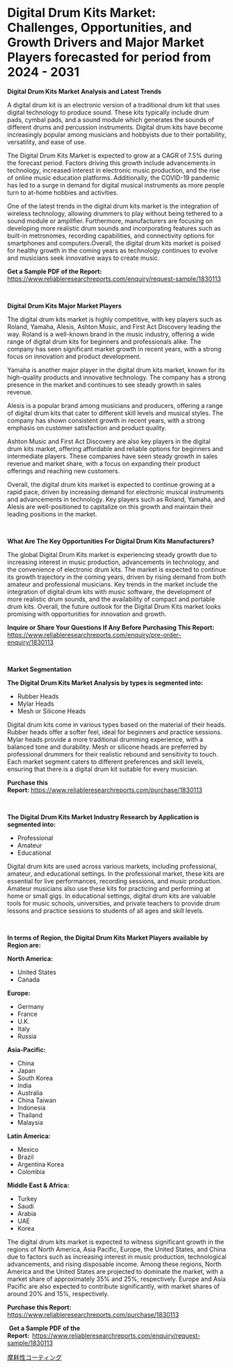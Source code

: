 <p><h1>Digital Drum Kits Market: Challenges, Opportunities, and Growth Drivers and Major Market Players forecasted for period from 2024 - 2031</h1></p><p><strong>Digital Drum Kits Market Analysis and Latest Trends</strong></p>
<p><p>A digital drum kit is an electronic version of a traditional drum kit that uses digital technology to produce sound. These kits typically include drum pads, cymbal pads, and a sound module which generates the sounds of different drums and percussion instruments. Digital drum kits have become increasingly popular among musicians and hobbyists due to their portability, versatility, and ease of use.</p><p>The Digital Drum Kits Market is expected to grow at a CAGR of 7.5% during the forecast period. Factors driving this growth include advancements in technology, increased interest in electronic music production, and the rise of online music education platforms. Additionally, the COVID-19 pandemic has led to a surge in demand for digital musical instruments as more people turn to at-home hobbies and activities.</p><p>One of the latest trends in the digital drum kits market is the integration of wireless technology, allowing drummers to play without being tethered to a sound module or amplifier. Furthermore, manufacturers are focusing on developing more realistic drum sounds and incorporating features such as built-in metronomes, recording capabilities, and connectivity options for smartphones and computers.Overall, the digital drum kits market is poised for healthy growth in the coming years as technology continues to evolve and musicians seek innovative ways to create music.</p></p>
<p><strong>Get a Sample PDF of the Report:&nbsp;</strong> <a href="https://www.reliableresearchreports.com/enquiry/request-sample/1830113">https://www.reliableresearchreports.com/enquiry/request-sample/1830113</a></p>
<p>&nbsp;</p>
<p><strong>Digital Drum Kits Major Market Players</strong></p>
<p><p>The digital drum kits market is highly competitive, with key players such as Roland, Yamaha, Alesis, Ashton Music, and First Act Discovery leading the way. Roland is a well-known brand in the music industry, offering a wide range of digital drum kits for beginners and professionals alike. The company has seen significant market growth in recent years, with a strong focus on innovation and product development.</p><p>Yamaha is another major player in the digital drum kits market, known for its high-quality products and innovative technology. The company has a strong presence in the market and continues to see steady growth in sales revenue.</p><p>Alesis is a popular brand among musicians and producers, offering a range of digital drum kits that cater to different skill levels and musical styles. The company has shown consistent growth in recent years, with a strong emphasis on customer satisfaction and product quality.</p><p>Ashton Music and First Act Discovery are also key players in the digital drum kits market, offering affordable and reliable options for beginners and intermediate players. These companies have seen steady growth in sales revenue and market share, with a focus on expanding their product offerings and reaching new customers.</p><p>Overall, the digital drum kits market is expected to continue growing at a rapid pace, driven by increasing demand for electronic musical instruments and advancements in technology. Key players such as Roland, Yamaha, and Alesis are well-positioned to capitalize on this growth and maintain their leading positions in the market.</p></p>
<p>&nbsp;</p>
<p><strong>What Are The Key Opportunities For Digital Drum Kits Manufacturers?</strong></p>
<p><p>The global Digital Drum Kits market is experiencing steady growth due to increasing interest in music production, advancements in technology, and the convenience of electronic drum kits. The market is expected to continue its growth trajectory in the coming years, driven by rising demand from both amateur and professional musicians. Key trends in the market include the integration of digital drum kits with music software, the development of more realistic drum sounds, and the availability of compact and portable drum kits. Overall, the future outlook for the Digital Drum Kits market looks promising with opportunities for innovation and growth.</p></p>
<p><strong>Inquire or Share Your Questions If Any Before Purchasing This Report:</strong> <a href="https://www.reliableresearchreports.com/enquiry/pre-order-enquiry/1830113">https://www.reliableresearchreports.com/enquiry/pre-order-enquiry/1830113</a></p>
<p>&nbsp;</p>
<p><strong>Market Segmentation</strong></p>
<p><strong>The Digital Drum Kits Market Analysis by types is segmented into:</strong></p>
<p><ul><li>Rubber Heads</li><li>Mylar Heads</li><li>Mesh or Silicone Heads</li></ul></p>
<p><p>Digital drum kits come in various types based on the material of their heads. Rubber heads offer a softer feel, ideal for beginners and practice sessions. Mylar heads provide a more traditional drumming experience, with a balanced tone and durability. Mesh or silicone heads are preferred by professional drummers for their realistic rebound and sensitivity to touch. Each market segment caters to different preferences and skill levels, ensuring that there is a digital drum kit suitable for every musician.</p></p>
<p><strong>Purchase this Report:&nbsp;</strong><a href="https://www.reliableresearchreports.com/purchase/1830113">https://www.reliableresearchreports.com/purchase/1830113</a></p>
<p>&nbsp;</p>
<p><strong>The Digital Drum Kits Market Industry Research by Application is segmented into:</strong></p>
<p><ul><li>Professional</li><li>Amateur</li><li>Educational</li></ul></p>
<p><p>Digital drum kits are used across various markets, including professional, amateur, and educational settings. In the professional market, these kits are essential for live performances, recording sessions, and music production. Amateur musicians also use these kits for practicing and performing at home or small gigs. In educational settings, digital drum kits are valuable tools for music schools, universities, and private teachers to provide drum lessons and practice sessions to students of all ages and skill levels.</p></p>
<p>&nbsp;</p>
<p><strong>In terms of Region, the Digital Drum Kits Market Players available by Region are:</strong></p>
<p>
    <p> <strong> North America: </strong>
        <ul>
            <li>United States</li>
            <li>Canada</li>
        </ul>
        </p> 
    <p> <strong> Europe: </strong>
        <ul>
            <li>Germany</li>
            <li>France</li>
            <li>U.K.</li>
            <li>Italy</li>
            <li>Russia</li>
        </ul>
        </p> 
    <p> <strong> Asia-Pacific: </strong>
        <ul>
            <li>China</li>
            <li>Japan</li>
            <li>South Korea</li>
            <li>India</li>
            <li>Australia</li>
            <li>China Taiwan</li>
            <li>Indonesia</li>
            <li>Thailand</li>
            <li>Malaysia</li>
        </ul>
        </p> 
    <p> <strong> Latin America: </strong>
        <ul>
            <li>Mexico</li>
            <li>Brazil</li>
            <li>Argentina Korea</li>
            <li>Colombia</li>
        </ul>
        </p> 
    <p> <strong> Middle East & Africa: </strong>
        <ul>
            <li>Turkey</li>
            <li>Saudi</li>
            <li>Arabia</li>
            <li>UAE</li>
            <li>Korea</li>
        </ul>
    </p>
    </p>
<p><p>The digital drum kits market is expected to witness significant growth in the regions of North America, Asia Pacific, Europe, the United States, and China due to factors such as increasing interest in music production, technological advancements, and rising disposable income. Among these regions, North America and the United States are projected to dominate the market, with a market share of approximately 35% and 25%, respectively. Europe and Asia Pacific are also expected to contribute significantly, with market shares of around 20% and 15%, respectively.</p></p>
<p><strong>Purchase this Report: </strong><a href="https://www.reliableresearchreports.com/purchase/1830113">https://www.reliableresearchreports.com/purchase/1830113</a></p>
<p>&nbsp;<strong>Get a Sample PDF of the Report:&nbsp;&nbsp;</strong><a href="https://www.reliableresearchreports.com/enquiry/request-sample/1830113">https://www.reliableresearchreports.com/enquiry/request-sample/1830113</a></p>
<p><strong></strong></p>
<p><p><a href="https://github.com/mohamedbakry57/Market-Research-Report-List-3/blob/main/85423676800.md">摩耗性コーティング</a></p></p>